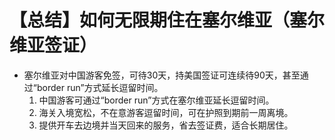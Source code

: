 # 【总结】如何无限期住在塞尔维亚（塞尔维亚签证）

-   塞尔维亚对中国游客免签，可待30天，持美国签证可连续待90天，甚至通过“border run”方式延长逗留时间。
    1.  中国游客可通过“border run”方式在塞尔维亚延长逗留时间。
    2.  海关入境宽松，不在意游客逗留时间，可在护照到期前一周离境。
    3.  提供开车去边境并当天回来的服务，省去签证费，适合长期居住。